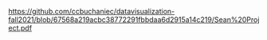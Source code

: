 https://github.com/ccbuchaniec/datavisualization-fall2021/blob/67568a219acbc38772291fbbdaa6d2915a14c219/Sean%20Project.pdf
